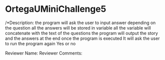 # OrtegaUMiniChallenge5
/*Description: 
the program will ask the user to input answer depending on the question
all the answers will be stored in variable
all the variable will concatenate with the text of the questions
the program will output the story and the answers at the end
once the program is executed It will ask the user to run the program again Yes or no

Reviewer Name:
Reviewer Comments:
